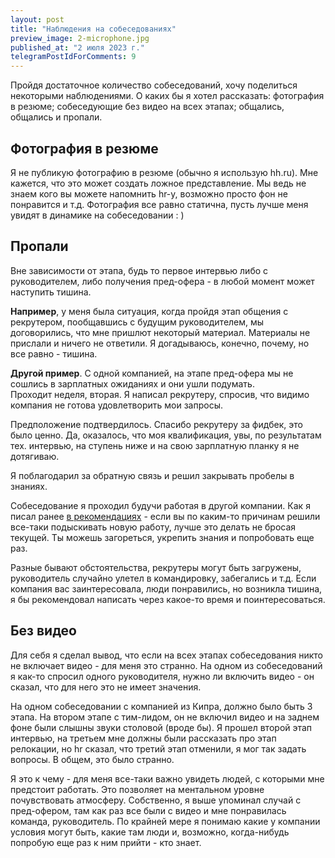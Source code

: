 ```yaml
---
layout: post
title: "Наблюдения на собеседованиях"
preview_image: 2-microphone.jpg
published_at: "2 июля 2023 г."
telegramPostIdForComments: 9
---
```


Пройдя достаточное количество собеседований, хочу поделиться некоторыми наблюдениями. О каких бы я хотел рассказать: фотография в резюме; собеседующие без видео на всех этапах; общались, общались и пропали.  

## Фотография в резюме
Я не публикую фотографию в резюме (обычно я использую hh.ru). Мне кажется, что это может создать ложное представление. Мы ведь не знаем кого вы можете напомнить hr-у, возможно просто фон не понравится и т.д. Фотография все равно статична, пусть лучше меня увидят в динамике на собеседовании : ) 

## Пропали
Вне зависимости от этапа, будь то первое интервью либо с руководителем, либо получения пред-офера - в любой момент может наступить тишина.

**Например**, у меня была ситуация, когда пройдя этап общения с рекрутером, пообщавшись с будущим руководителем, мы договорились, что мне пришлют некоторый материал. Материалы не прислали и ничего не ответили. Я догадываюсь, конечно, почему, но все равно - тишина.  

**Другой пример**. С одной компанией, на этапе пред-офера мы не сошлись в зарплатных ожиданиях и они ушли подумать.  
Проходит неделя, вторая. Я написал рекрутеру, спросив, что видимо компания не готова удовлетворить мои запросы.

Предположение подтвердилось. Спасибо рекрутеру за фидбек, это было ценно. Да, оказалось, что моя квалификация, увы, по результатам тех. интервью, на ступень ниже и на свою зарплатную планку я не дотягиваю.  

Я поблагодарил за обратную связь и решил закрывать пробелы в знаниях.  

Собеседование я проходил будучи работая в другой компании. Как я писал ранее [в рекомендациях](/1-v-naputstvie-postigausim-etot-neprostoj-put/#я-ухожу) - если вы по каким-то причинам решили все-таки  подыскивать новую работу, лучше это делать не бросая текущей. Ты можешь загореться, укрепить знания и попробовать еще раз.  

Разные бывают обстоятельства, рекрутеры могут быть загружены, руководитель случайно улетел в командировку, забегались и т.д. Если компания вас заинтересовала, люди понравились, но возникла тишина, я бы рекомендовал написать через какое-то время и поинтересоваться.

## Без видео

Для себя я сделал вывод, что если на всех этапах собеседования никто не включает видео - для меня это странно. На одном из собеседований я как-то спросил одного руководителя, нужно ли включить видео - он сказал, что для него это не имеет значения.

На одном собеседовании с компанией из Кипра, должно было быть 3 этапа. На втором этапе с тим-лидом, он не включил видео и на заднем фоне были слышны звуки столовой (вроде бы). Я прошел второй этап интервью, на третьем мне должны были рассказать про этап релокации, но hr сказал, что третий этап отменили, я мог так задать вопросы. В общем, это было странно.

Я это к чему - для меня все-таки важно увидеть людей, с которыми мне предстоит работать. Это позволяет на ментальном уровне почувствовать атмосферу. Собственно, я выше упоминал случай с пред-офером, там как раз все были с видео и мне понравилась команда, руководитель. По крайней мере я понимаю какие у компании условия могут быть, какие там люди и, возможно, когда-нибудь попробую еще раз к ним прийти - кто знает.